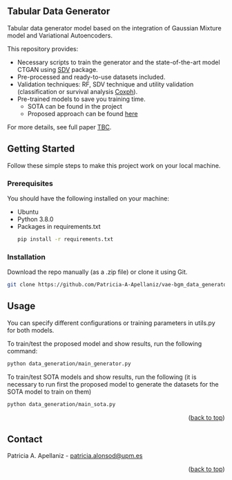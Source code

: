 <!-- ABOUT THE PROJECT -->
## Tabular Data Generator

Tabular data generator model based on the integration of Gaussian Mixture model and Variational Autoencoders. 

This repository provides:
* Necessary scripts to train the generator and the state-of-the-art model CTGAN using [SDV](https://github.com/sdv-dev/SDV) package.
* Pre-processed and ready-to-use datasets included.
* Validation techniques: RF, SDV technique and utility validation (classification or survival analysis [Coxph](https://github.com/havakv/pycox)).
* Pre-trained models to save you training time.
  * SOTA can be found in the project
  * Proposed approach can be found [here]()

For more details, see full paper [TBC]().


<!-- GETTING STARTED -->
## Getting Started
Follow these simple steps to make this project work on your local machine.

### Prerequisites
You should have the following installed on your machine:

* Ubuntu
* Python 3.8.0
* Packages in requirements.txt
  ```sh
  pip install -r requirements.txt
  ```

### Installation

Download the repo manually (as a .zip file) or clone it using Git.
   ```sh
   git clone https://github.com/Patricia-A-Apellaniz/vae-bgm_data_generator
   ```


<!-- USAGE EXAMPLES -->
## Usage

You can specify different configurations or training parameters in utils.py for both models.


To train/test the proposed model and show results, run the following command:
   ```sh
   python data_generation/main_generator.py
   ```
To train/test SOTA models and show results, run the following  (it is necessary to run first the proposed model to generate the datasets for the SOTA model to train on them)
   ```sh
   python data_generation/main_sota.py
   ```

<p align="right">(<a href="#readme-top">back to top</a>)</p>



[//]: # (<!-- LICENSE -->)

[//]: # (## License)

[//]: # ()
[//]: # (Distributed under the XXX License. See `LICENSE.txt` for more information.)

[//]: # ()
[//]: # (<p align="right">&#40;<a href="#readme-top">back to top</a>&#41;</p>)



<!-- CONTACT -->
## Contact

Patricia A. Apellaniz - patricia.alonsod@upm.es

<p align="right">(<a href="#readme-top">back to top</a>)</p>


[//]: # (<!-- ACKNOWLEDGMENTS -->)

[//]: # (## Acknowledgments)

[//]: # ()
[//]: # (* []&#40;&#41;)

[//]: # (* []&#40;&#41;)

[//]: # (* []&#40;&#41;)

[//]: # (<p align="right">&#40;<a href="#readme-top">back to top</a>&#41;</p>)


